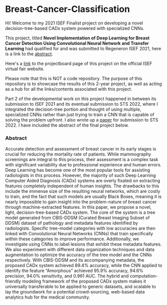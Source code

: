 # Breast-Cancer-Classification
Hi! Welcome to my 2021 ISEF Finalist project on developing a novel decision-tree-based CADx system powered with specialized CNNs.

This project, titled **Novel Implementation of Deep Learning for Breast Cancer Detection Using Convolutional Neural Network and Transfer Learning** had qualified for and was submitted to Regeneron ISEF 2021, here is a link to the [abstract](https://abstracts.societyforscience.org/Home/FullAbstract?ISEFYears=2021%2C&Category=Any%20Category&Finalist=Chen&AllAbstracts=True&FairCountry=Any%20Country&FairState=WI&ProjectId=20322).

Here's a [link](https://projectboard.world/isef2021/project/robo009---implement-deep-learning-to-detect-breast-cancer) to the projectboard page of this project on the official ISEF virtual fair website.

Please note that this is NOT a code repository. The purpose of this repository is to showcase the results of this 2-year project, as well as acting as a hub for all the links/contents associated with this project.

Part 2 of the developmental work on this project happened in between its submission to ISEF 2021 and its eventual submission to STS 2022, where I integrated the decision-tree portion and thought of using multiple, specialized CNNs rather than just trying to train a CNN that is capable of solving the problem upfront. I also wrote up a [paper](https://github.com/BuweiChen/Breast-Cancer-Classification/blob/main/Buwei%20Chen%20STS%20Paper.docx) for submission to STS 2022. I have included the abstract of the final project below.

### Abstract

Accurate detection and assessment of breast cancer in its early stages is crucial for reducing the mortality rate of patients. While mammography screenings are integral to this process, their assessment is a complex task with significant variability due to professional experience and human errors. Deep Learning has become one of the most popular tools for assisting radiologists in this process. However, the majority of such Deep Learning Computer Aided Diagnosis (CADx) systems are overly fixated on extracting features completely independent of human insights. The drawbacks to this include the immense size of the resulting neural networks, which are costly to train, and the fact that such models are usually Black Boxes, meaning it is nearly impossible to gain insight into the problem-nature of breast cancer through machine-extracted features. In this paper, we propose a novel, light, decision-tree-based CADx system. The core of the system is a tree model generated from CBIS-DDSM (Curated Breast Imaging Subset of DDSM) dataset of pathology and metadata features identified by radiologists. Specific tree-model categories with low accuracies are then linked with Convolutional Neural Networks (CNNs) that train specifically within these categories to improve performance. Additionally, we investigate using CNNs to label lesions that exhibit these metadata features. We also experiment with different data organization techniques and data augmentation to optimize the accuracy of the tree model and the CNNs respectively. With CBIS-DDSM and its accompanying metadata, the proposed CADx system achieved 89.4% accuracy, while the CNN applied to identify the feature “Amorphous” achieved 95.9% accuracy, 94.6% precision, 94.0% sensitivity, and 0.961 AUC. The hybrid and computation-friendly modeling framework of the proposed CADx system makes it universally transferable to be applied to generic datasets, and scalable to lay the groundwork for a potential crowd-sourcing, web-based data analytics hub for the medical community.
